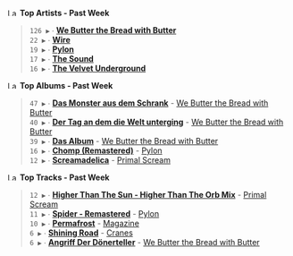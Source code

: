 <!--START_LASTFM_ARTISTS:{"period": "7day", "rows": 5}-->
<a href="https://last.fm" target="_blank"><img src="https://user-images.githubusercontent.com/17434202/215290617-e793598d-d7c9-428f-9975-156db1ba89cc.svg" alt="Last.fm Logo" width="18" height="13"/></a> **Top Artists - Past Week**

> `126 ▶️` ∙ **[We Butter the Bread with Butter](https://www.last.fm/music/We+Butter+the+Bread+with+Butter)**<br/>
> `22 ▶️` ∙ **[Wire](https://www.last.fm/music/Wire)**<br/>
> `19 ▶️` ∙ **[Pylon](https://www.last.fm/music/Pylon)**<br/>
> `17 ▶️` ∙ **[The Sound](https://www.last.fm/music/The+Sound)**<br/>
> `16 ▶️` ∙ **[The Velvet Underground](https://www.last.fm/music/The+Velvet+Underground)**<br/>
<!--END_LASTFM_ARTISTS-->

<!--START_LASTFM_ALBUMS:{"period": "7day", "rows": 5}-->
<a href="https://last.fm" target="_blank"><img src="https://user-images.githubusercontent.com/17434202/215290617-e793598d-d7c9-428f-9975-156db1ba89cc.svg" alt="Last.fm Logo" width="18" height="13"/></a> **Top Albums - Past Week**

> `47 ▶️` ∙ **[Das Monster aus dem Schrank](https://www.last.fm/music/We+Butter+the+Bread+with+Butter/Das+Monster+aus+dem+Schrank)** - [We Butter the Bread with Butter](https://www.last.fm/music/We+Butter+the+Bread+with+Butter)<br/>
> `40 ▶️` ∙ **[Der Tag an dem die Welt unterging](https://www.last.fm/music/We+Butter+the+Bread+with+Butter/Der+Tag+an+dem+die+Welt+unterging)** - [We Butter the Bread with Butter](https://www.last.fm/music/We+Butter+the+Bread+with+Butter)<br/>
> `39 ▶️` ∙ **[Das Album](https://www.last.fm/music/We+Butter+the+Bread+with+Butter/Das+Album)** - [We Butter the Bread with Butter](https://www.last.fm/music/We+Butter+the+Bread+with+Butter)<br/>
> `16 ▶️` ∙ **[Chomp (Remastered)](https://www.last.fm/music/Pylon/Chomp+(Remastered))** - [Pylon](https://www.last.fm/music/Pylon)<br/>
> `12 ▶️` ∙ **[Screamadelica](https://www.last.fm/music/Primal+Scream/Screamadelica)** - [Primal Scream](https://www.last.fm/music/Primal+Scream)<br/>
<!--END_LASTFM_ALBUMS-->

<!--START_LASTFM_TRACKS:{"period": "7day", "rows": 5}-->
<a href="https://last.fm" target="_blank"><img src="https://user-images.githubusercontent.com/17434202/215290617-e793598d-d7c9-428f-9975-156db1ba89cc.svg" alt="Last.fm Logo" width="18" height="13"/></a> **Top Tracks - Past Week**

> `12 ▶️` ∙ **[Higher Than The Sun - Higher Than The Orb Mix](https://www.last.fm/music/Primal+Scream/_/Higher+Than+The+Sun+-+Higher+Than+The+Orb+Mix)** - [Primal Scream](https://www.last.fm/music/Primal+Scream)<br/>
> `11 ▶️` ∙ **[Spider - Remastered](https://www.last.fm/music/Pylon/_/Spider+-+Remastered)** - [Pylon](https://www.last.fm/music/Pylon)<br/>
> `10 ▶️` ∙ **[Permafrost](https://www.last.fm/music/Magazine/_/Permafrost)** - [Magazine](https://www.last.fm/music/Magazine)<br/>
> `6 ▶️` ∙ **[Shining Road](https://www.last.fm/music/Cranes/_/Shining+Road)** - [Cranes](https://www.last.fm/music/Cranes)<br/>
> `6 ▶️` ∙ **[Angriff Der Dönerteller](https://www.last.fm/music/We+Butter+the+Bread+with+Butter/_/Angriff+Der+D%C3%B6nerteller)** - [We Butter the Bread with Butter](https://www.last.fm/music/We+Butter+the+Bread+with+Butter)<br/>
<!--END_LASTFM_TRACKS-->